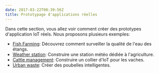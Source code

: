 ```yaml
---
date: 2017-03-22T00:39:56Z
title: Prototypage d'applications réelles
---
```


Dans cette section, vous allez voir comment créer des prototypes d'application IoT réels.
Nous proposons plusieurs exemples:

- [Fish Farming](/documentation/mvps/water): Découvrez comment surveiller la qualité de l'eau des étangs.
- [Weather station](/documentation/mvps/agri): Construire une station météo dédiée à l'agriculture.
- [Cattle management](/documentation/mvps/cattle): Construire un collier d'IoT pour les vaches.
- [Urban waste](/documentation/mvps/urban): Créer des poubelles intelligentes.